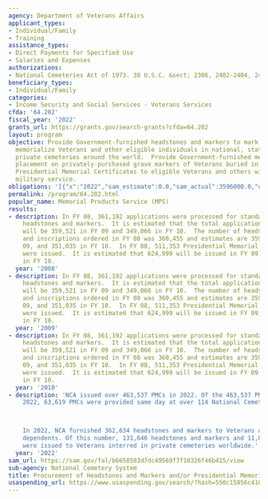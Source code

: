 ```yaml
---
agency: Department of Veterans Affairs
applicant_types:
- Individual/Family
- Training
assistance_types:
- Direct Payments for Specified Use
- Salaries and Expenses
authorizations:
- National Cemeteries Act of 1973. 38 U.S.C. &sect; 2306, 2402-2404, 2411.
beneficiary_types:
- Individual/Family
categories:
- Income Security and Social Services - Veterans Services
cfda: '64.202'
fiscal_year: '2022'
grants_url: https://grants.gov/search-grants?cfda=64.202
layout: program
objective: Provide Government-furnished headstones and markers to mark the grave or
  memorialize Veterans and other eligible individuals in national, state/tribal, or
  private cemeteries around the world.  Provide Government-furnished medallions for
  placement on privately-purchased grave markers of Veterans buried in private cemeteries.  Provide
  Presidential Memorial Certificates to eligible Veterans and others with qualifying
  military service.
obligations: '[{"x":"2022","sam_estimate":0.0,"sam_actual":3596000.0,"usa_spending_actual":0.0},{"x":"2023","sam_estimate":3740000.0,"sam_actual":0.0,"usa_spending_actual":0.0},{"x":"2024","sam_estimate":3890000.0,"sam_actual":0.0,"usa_spending_actual":0.0}]'
permalink: /program/64.202.html
popular_name: Memorial Products Service (MPS)
results:
- description: In FY 08, 361,192 applications were processed for standard government
    headstones and markers.  It is estimated that the total applications processed
    will be 359,521 in FY 09 and 349,066 in FY 10.  The number of headstones, markers
    and inscriptions ordered in FY 08 was 360,455 and estimates are 359,896 in FY
    09, and 351,035 in FY 10.  In FY 08, 511,353 Presidential Memorial Certificates
    were issued.  It is estimated that 624,999 will be issued in FY 09, and 622,024
    in FY 10.
  year: '2008'
- description: In FY 08, 361,192 applications were processed for standard government
    headstones and markers.  It is estimated that the total applications processed
    will be 359,521 in FY 09 and 349,066 in FY 10.  The number of headstones, markers
    and inscriptions ordered in FY 08 was 360,455 and estimates are 359,896 in FY
    09, and 351,035 in FY 10.  In FY 08, 511,353 Presidential Memorial Certificates
    were issued.  It is estimated that 624,999 will be issued in FY 09, and 622,024
    in FY 10.
  year: '2009'
- description: In FY 08, 361,192 applications were processed for standard government
    headstones and markers.  It is estimated that the total applications processed
    will be 359,521 in FY 09 and 349,066 in FY 10.  The number of headstones, markers
    and inscriptions ordered in FY 08 was 360,455 and estimates are 359,896 in FY
    09, and 351,035 in FY 10.  In FY 08, 511,353 Presidential Memorial Certificates
    were issued.  It is estimated that 624,999 will be issued in FY 09, and 622,024
    in FY 10.
  year: '2010'
- description: 'NCA issued over 463,537 PMCs in 2022. Of the 463,537 PMCs issued in
    2022, 63,619 PMCs were provided same day at over 114 National Cemeteries.



    In 2022, NCA furnished 362,634 headstones and markers to Veterans and eligible
    dependents. Of this number, 131,646 headstones and markers and 11,814 medallions
    were issued to Veterans interred in private cemeteries worldwide.'
  year: '2022'
sam_url: https://sam.gov/fal/b6658583d7dc49569f7f10326f46b415/view
sub-agency: National Cemetery System
title: Procurement of Headstones and Markers and/or Presidential Memorial Certificates
usaspending_url: https://www.usaspending.gov/search/?hash=550c15856c410d037b65ec1b7e5da99d
---
```

